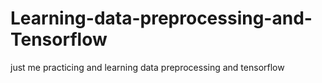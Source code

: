 # Learning-data-preprocessing-and-Tensorflow
just me practicing and learning data preprocessing and tensorflow
